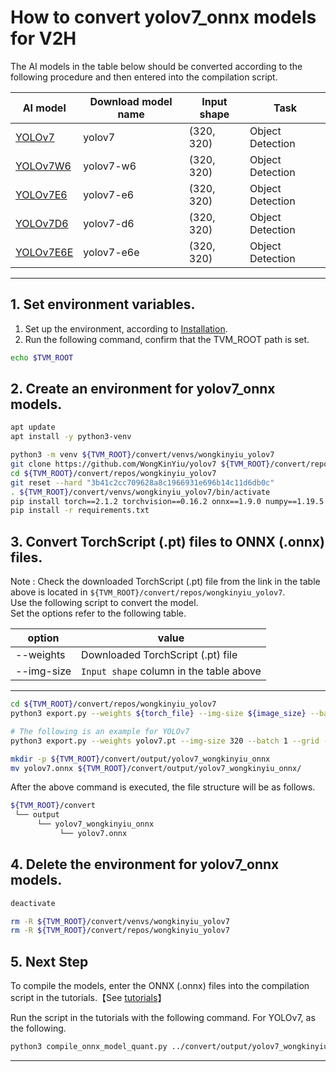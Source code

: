 # How to convert yolov7_onnx models for V2H
<!-- Below is a list of AI models supported by this manual. -->
The AI models in the table below should be converted according to the following procedure and then entered into the compilation script.

| AI model                                                                                                                                     | Download model name             |Input shape    | Task              |
|----------------------------------------------------------------------------------------------------------------------------------------------|---------------------------------|---------------|-------------------|
| [YOLOv7](https://github.com/WongKinYiu/yolov7/releases/download/v0.1/yolov7.pt)                                                           |yolov7                          |(320, 320)     | Object Detection    |
| [YOLOv7W6](https://github.com/WongKinYiu/yolov7/releases/download/v0.1/yolov7-w6.pt)                                                           |yolov7-w6                          |(320, 320)     | Object Detection    |
| [YOLOv7E6](https://github.com/WongKinYiu/yolov7/releases/download/v0.1/yolov7-e6.pt)                                                           |yolov7-e6                          |(320, 320)     | Object Detection    |
| [YOLOv7D6](https://github.com/WongKinYiu/yolov7/releases/download/v0.1/yolov7-d6.pt)                                                           |yolov7-d6                          |(320, 320)     | Object Detection    |
| [YOLOv7E6E](https://github.com/WongKinYiu/yolov7/releases/download/v0.1/yolov7-e6e.pt)                                                           |yolov7-e6e                          |(320, 320)     | Object Detection    |
---

## 1. Set environment variables.

1. Set up the environment, according to [Installation](../../../setup/SetupV2H.md).  
2. Run the following command, confirm that the TVM_ROOT path is set.

```sh
echo $TVM_ROOT
```

## 2. Create an environment for yolov7_onnx models.

```sh
apt update
apt install -y python3-venv 

python3 -m venv ${TVM_ROOT}/convert/venvs/wongkinyiu_yolov7
git clone https://github.com/WongKinYiu/yolov7 ${TVM_ROOT}/convert/repos/wongkinyiu_yolov7
cd ${TVM_ROOT}/convert/repos/wongkinyiu_yolov7
git reset --hard "3b41c2cc709628a8c1966931e696b14c11d6db0c"
. ${TVM_ROOT}/convert/venvs/wongkinyiu_yolov7/bin/activate
pip install torch==2.1.2 torchvision==0.16.2 onnx==1.9.0 numpy==1.19.5 matplotlib==3.2.2 pandas==1.3.3 protobuf==3.20.*
pip install -r requirements.txt
```

## 3. Convert TorchScript (.pt) files to ONNX (.onnx) files.

Note : Check the downloaded TorchScript (.pt) file from the link in the table above is located in `${TVM_ROOT}/convert/repos/wongkinyiu_yolov7`.\
Use the following script to convert the model. \
Set the options refer to the following table.

|option    |value                                  |
|----------|---------------------------------------|
|--weights |Downloaded TorchScript (.pt) file      |
|--img-size|`Input shape` column in the table above|
---

```sh
cd ${TVM_ROOT}/convert/repos/wongkinyiu_yolov7
python3 export.py --weights ${torch_file} --img-size ${image_size} --batch 1 --grid --simplify

# The following is an example for YOLOv7
python3 export.py --weights yolov7.pt --img-size 320 --batch 1 --grid --simplify

mkdir -p ${TVM_ROOT}/convert/output/yolov7_wongkinyiu_onnx
mv yolov7.onnx ${TVM_ROOT}/convert/output/yolov7_wongkinyiu_onnx/
```

After the above command is executed, the file structure will be as follows.

```sh
${TVM_ROOT}/convert
 └── output
      └── yolov7_wongkinyiu_onnx
           └── yolov7.onnx
```

## 4. Delete the environment for yolov7_onnx models.

```sh
deactivate

rm -R ${TVM_ROOT}/convert/venvs/wongkinyiu_yolov7
rm -R ${TVM_ROOT}/convert/repos/wongkinyiu_yolov7
```

## 5. Next Step

To compile the models, enter the ONNX (.onnx) files into the compilation script in the tutorials.【See [tutorials](../../../tutorials/)】

Run the script in the tutorials with the following command. For YOLOv7, as the following.

```sh
python3 compile_onnx_model_quant.py ../convert/output/yolov7_wongkinyiu_onnx/yolov7.onnx -o yolov7_onnx -t $SDK -d $TRANSLATOR -c $QUANTIZER --images $TRANSLATOR/../GettingStarted/tutorials/calibrate_sample/ -v 100 
```

---- 
